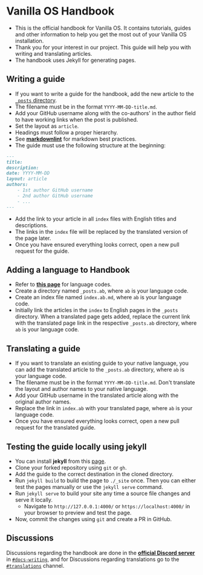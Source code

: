 # Vanilla OS Handbook

- This is the official handbook for Vanilla OS. It contains tutorials, guides and
other information to help you get the most out of your Vanilla OS installation.
- Thank you for your interest in our project. This guide will help you with writing and translating articles.
- The handbook uses Jekyll for generating pages.

## Writing a guide

- If you want to write a guide for the handbook, add the
new article to the [`_posts` directory](https://github.com/Vanilla-OS/handbook/tree/main/_posts).
- The filename must be in the format
`YYYY-MM-DD-title.md`. 
- Add your GitHub username along with the co-authors' in the
author field to have working links when the post is published. 
- Set the layout as
`article`.
- Headings must follow a proper hierarchy.
- See [**markdownlint**](https://github.com/DavidAnson/markdownlint) for markdown best practices.
- The guide must use the following structure at the beginning:

```md
---
title:
description:
date: YYYY-MM-DD
layout: article
authors: 
    - 1st author GitHub username
    - 2nd author GitHub username
    - ...
---
```

- Add the link to your article in all `index` files with English titles and descriptions.
- The links in the `index` file will be replaced by the translated version of the page later.
- Once you have ensured everything looks correct, open a new pull
request for the guide.

## Adding a language to Handbook

-  Refer to 
[**this page**](https://en.wikipedia.org/wiki/List_of_ISO_639-1_codes) for language codes.
- Create a directory named `_posts.ab`, where `ab` is your language code.
- Create an index file named `index.ab.md`, where `ab` is your language code.
- Initially link the articles in the `index` to English pages in the `_posts` directory. When a translated page gets added, replace the current link with the translated page link in the respective `_posts.ab` directory, where `ab` is your language code.

## Translating a guide

- If you want to translate an existing guide to your native language, you can add the translated
article to the `_posts.ab` directory, where `ab` is your language code.
- The filename must be in the format `YYYY-MM-DD-title.md`. Don't translate the layout
and author names to your native language.
- Add your GitHub username in the translated
article along with the original author names.
- Replace the link in `index.ab` with your translated page, where `ab` is your language code.
- Once you have ensured everything looks correct, open a new pull
request for the translated guide.

## Testing the guide locally using jekyll

- You can install **jekyll** from this [page](https://jekyllrb.com/docs/installation/).
- Clone your forked repository using `git` or `gh`. 
- Add the guide to the correct destination in the cloned directory.
- Run `jekyll build` to build the page to `./_site` once. Then you can either test the pages manually or use the `jekyll serve` command.
- Run `jekyll serve` to build your site any time a source file changes and serve it locally.
	- Navigate to `http://127.0.0.1:4000/` or `https://localhost:4000/` in your browser to preview and test the page.
- Now, commit the changes using `git` and create a PR in GitHub.

## Discussions 

Discussions regarding the handbook are done in the [**official Discord server**](https://discord.com/invite/34J8PFsk) in [`#docs-writing`](https://discord.com/channels/1023243680829681704/1035287786330263703), and for Discussions regarding translations go to the [`#translations`](https://discord.com/channels/1023243680829681704/1037028192583692358) channel.
